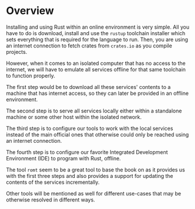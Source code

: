 # Overview

Installing and using Rust within an online environment is very simple. All you have to do is download, install and use the `rustup` toolchain installer which sets everything that is required for the language to run. Then, you are using an internet connection to fetch crates from `crates.io` as you compile projects.

However, when it comes to an isolated computer that has no access to the internet, we will have to emulate all services offline for that same toolchain to function properly.  

The first step would be to download all these services' contents to a machine that has internet access, so they can later be provided in an offline environment.  

The second step is to serve all services locally either within a standalone machine or some other host within the isolated network.  

The third step is to configure our tools to work with the local services instead of the main official ones that otherwise could only be reached using an internet connection.

The fourth step is to configure our favorite Integrated Development Environment (IDE) to program with Rust, offline.  

The tool `romt` seem to be a great tool to base the book on as it provides us with the first three steps and also provides a support for updating the contents of the services incrementally.  

Other tools will be mentioned as well for different use-cases that may be otherwise resolved in different ways.  
